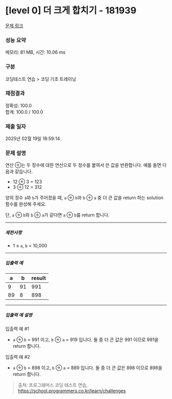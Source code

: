 # [level 0] 더 크게 합치기 - 181939 

[문제 링크](https://school.programmers.co.kr/learn/courses/30/lessons/181939) 

### 성능 요약

메모리: 81 MB, 시간: 10.06 ms

### 구분

코딩테스트 연습 > 코딩 기초 트레이닝

### 채점결과

정확성: 100.0<br/>합계: 100.0 / 100.0

### 제출 일자

2025년 02월 19일 18:59:14

### 문제 설명

<p>연산 ⊕는 두 정수에 대한 연산으로 두 정수를 붙여서 쓴 값을 반환합니다. 예를 들면 다음과 같습니다.</p>

<ul>
<li>12 ⊕ 3 = 123</li>
<li>3 ⊕ 12 = 312</li>
</ul>

<p>양의 정수 <code>a</code>와 <code>b</code>가 주어졌을 때, <code>a</code> ⊕ <code>b</code>와 <code>b</code> ⊕ <code>a</code> 중 더 큰 값을 return 하는 solution 함수를 완성해 주세요.</p>

<p>단, <code>a</code> ⊕ <code>b</code>와 <code>b</code> ⊕ <code>a</code>가 같다면 <code>a</code> ⊕ <code>b</code>를 return 합니다.</p>

<hr>

<h5>제한사항</h5>

<ul>
<li>1 ≤ <code>a</code>, <code>b</code> &lt; 10,000</li>
</ul>

<hr>

<h5>입출력 예</h5>
<table class="table">
        <thead><tr>
<th>a</th>
<th>b</th>
<th>result</th>
</tr>
</thead>
        <tbody><tr>
<td>9</td>
<td>91</td>
<td>991</td>
</tr>
<tr>
<td>89</td>
<td>8</td>
<td>898</td>
</tr>
</tbody>
      </table>
<hr>

<h5>입출력 예 설명</h5>

<p>입출력 예 #1</p>

<ul>
<li><code>a</code> ⊕ <code>b</code> = 991 이고, <code>b</code> ⊕ <code>a</code> = 919 입니다. 둘 중 더 큰 값은 991 이므로 991을 return 합니다.</li>
</ul>

<p>입출력 예 #2</p>

<ul>
<li><code>a</code> ⊕ <code>b</code> = 898 이고, <code>b</code> ⊕ <code>a</code> = 889 입니다. 둘 중 더 큰 값은 898 이므로 898을 return 합니다.</li>
</ul>


> 출처: 프로그래머스 코딩 테스트 연습, https://school.programmers.co.kr/learn/challenges